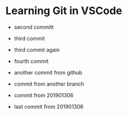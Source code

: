 # Learning Git in VSCode

- second committ

- third commit

- third commit again

- fourth commit

- another commit from github

- commit from another branch

- commit from 201901306

- last commit from 201901306
